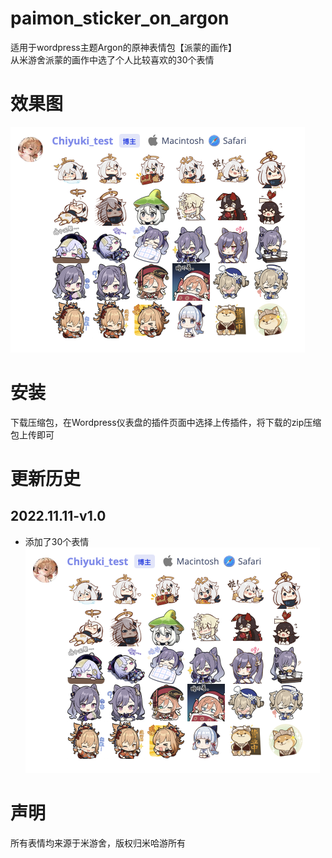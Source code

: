 # paimon_sticker_on_argon
适用于wordpress主题Argon的原神表情包【派蒙的画作】  
从米游舍派蒙的画作中选了个人比较喜欢的30个表情

# 效果图
![image](preview.png)

# 安装
下载压缩包，在Wordpress仪表盘的插件页面中选择上传插件，将下载的zip压缩包上传即可

# 更新历史
## 2022.11.11-v1.0  
- 添加了30个表情
![image](preview.png)

# 声明
所有表情均来源于米游舍，版权归米哈游所有
